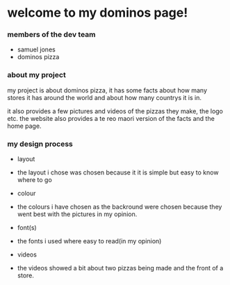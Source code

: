 # welcome to my dominos page!

 ### members of the dev team
- samuel jones
- dominos pizza

### about my project

my project is about dominos pizza, it has some facts about how many
stores it has around the world and about how many countrys it is in.

it also provides a few pictures and videos of the pizzas they make,
the logo etc. the website also provides a te reo maori version of the
facts and the home page.

### my design process

- layout
 * the layout i chose was chosen because it it is simple but easy to know where to go
- colour
 * the colours i have chosen as the backround were chosen because they went best with the pictures in my opinion.
- font(s)
 * the fonts i used where easy to read(in my opinion)
- videos
 * the videos showed a bit about two pizzas being made and the front of a store.
